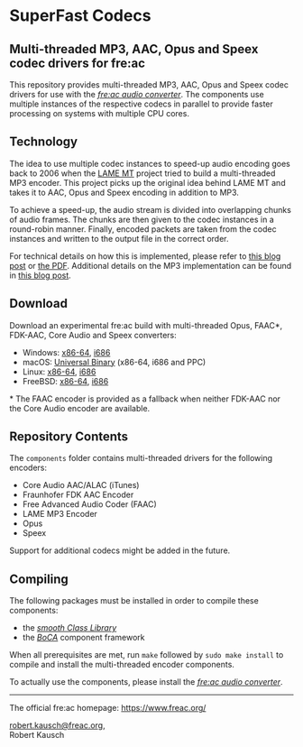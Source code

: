 # SuperFast Codecs
## Multi-threaded MP3, AAC, Opus and Speex codec drivers for fre:ac

This repository provides multi-threaded MP3, AAC, Opus and Speex codec drivers for use with the [_fre:ac audio converter_](https://github.com/enzo1982/freac/). The components use multiple instances of the respective codecs in parallel to provide faster processing on systems with multiple CPU cores.

## Technology

The idea to use multiple codec instances to speed-up audio encoding goes back to 2006 when the [LAME MT](http://softlab-pro-web.technion.ac.il/projects/LAME/html/lame.html) project tried to build a multi-threaded MP3 encoder. This project picks up the original idea behind LAME MT and takes it to AAC, Opus and Speex encoding in addition to MP3.

To achieve a speed-up, the audio stream is divided into overlapping chunks of audio frames. The chunks are then given to the codec instances in a round-robin manner. Finally, encoded packets are taken from the codec instances and written to the output file in the correct order.

For technical details on how this is implemented, please refer to [this blog post](https://freac.org/developer-blog-mainmenu-9/14-freac/257-introducing-superfast-conversions/) or [the PDF](https://github.com/enzo1982/superfast/blob/master/doc/SuperFast%20Codecs.pdf). Additional details on the MP3 implementation can be found in [this blog post](https://freac.org/developer-blog-mainmenu-9/14-freac/287-superfastlame/).

## Download

Download an experimental fre:ac build with multi-threaded Opus, FAAC*, FDK-AAC, Core Audio and Speex converters:
- Windows: [x86-64](https://github.com/enzo1982/superfast/releases/download/v1.0-pre3/freac-1.1-alpha-20180716-superfast-windows-x64.zip), [i686](https://github.com/enzo1982/superfast/releases/download/v1.0-pre3/freac-1.1-alpha-20180716-superfast-windows.zip)
- macOS: [Universal Binary](https://github.com/enzo1982/superfast/releases/download/v1.0-pre3/freac-1.1-alpha-20180716-superfast-macosx.dmg) (x86-64, i686 and PPC)
- Linux: [x86-64](https://github.com/enzo1982/superfast/releases/download/v1.0-pre3/freac-1.1-alpha-20180716-superfast-linux-x64.tar.gz), [i686](https://github.com/enzo1982/superfast/releases/download/v1.0-pre3/freac-1.1-alpha-20180716-superfast-linux.tar.gz)
- FreeBSD: [x86-64](https://github.com/enzo1982/superfast/releases/download/v1.0-pre3/freac-1.1-alpha-20180716-superfast-freebsd-x64.tar.gz), [i686](https://github.com/enzo1982/superfast/releases/download/v1.0-pre3/freac-1.1-alpha-20180716-superfast-freebsd.tar.gz)

\* The FAAC encoder is provided as a fallback when neither FDK-AAC nor the Core Audio encoder are available.

## Repository Contents

The `components` folder contains multi-threaded drivers for the following encoders:

- Core Audio AAC/ALAC (iTunes)
- Fraunhofer FDK AAC Encoder
- Free Advanced Audio Coder (FAAC)
- LAME MP3 Encoder
- Opus
- Speex

Support for additional codecs might be added in the future.

## Compiling

The following packages must be installed in order to compile these components:

- the [_smooth Class Library_](https://github.com/enzo1982/smooth/)
- the [_BoCA_](https://github.com/enzo1982/boca/) component framework

When all prerequisites are met, run `make` followed by `sudo make install` to compile and install the multi-threaded encoder components.

To actually use the components, please install the [_fre:ac audio converter_](https://github.com/enzo1982/freac/).

----
The official fre:ac homepage: https://www.freac.org/

robert.kausch@freac.org,  
Robert Kausch

